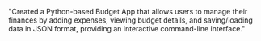 "Created a Python-based Budget App that allows users to manage their finances by adding expenses, viewing budget details, and saving/loading data in JSON format, providing an interactive command-line interface."
